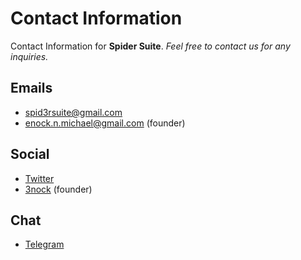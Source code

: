 # Contact Information

Contact Information for **Spider Suite**. *Feel free to contact us for any inquiries.*

## Emails
- [spid3rsuite@gmail.com](mailto:spid3rsuite@gmail.com)
- [enock.n.michael@gmail.com](mailto:enock.n.michael@gmail.com) (founder)


## Social
- [Twitter](https://twitter.com/spider_suite)
- [3nock](https://twitter.com/3nock_) (founder)

## Chat
- [Telegram](https://telegram.me/SpiderSuite)
